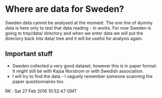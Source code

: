 # Where are data for Sweden?

Sweden data cannot be analysed at the moment. The one line of dummy data is here only to test that data reading - in works. For now Sweden is going to tmp/data/ directory and when we enter data we will put the directory back into data/ tree and it will be useful for analysis again.

## Important stuff

* Sweden collected a very good dataset, however this is in paper format. It might still be with Kajsa Norstrom or with Swedish association.
* I will try to find the data - I vaguely remember someone scanning the paper questionnaires too.

RK : Sat 27 Feb 2016 10:52:47 GMT